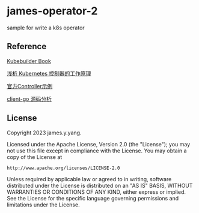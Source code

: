 # james-operator-2

sample for write a k8s operator

## Reference

[Kubebuilder Book](https://book.kubebuilder.io/)

[浅析 Kubernetes 控制器的工作原理](https://cloud.tencent.com/developer/article/1495541)

[官方Controller示例](https://github.com/kubernetes/sample-controller)

[client-go 源码分析](https://www.danielhu.cn/tags/kubernetes-client-go-%E6%BA%90%E7%A0%81%E5%88%86%E6%9E%90/)


## License

Copyright 2023 james.y.yang.

Licensed under the Apache License, Version 2.0 (the "License");
you may not use this file except in compliance with the License.
You may obtain a copy of the License at

    http://www.apache.org/licenses/LICENSE-2.0

Unless required by applicable law or agreed to in writing, software
distributed under the License is distributed on an "AS IS" BASIS,
WITHOUT WARRANTIES OR CONDITIONS OF ANY KIND, either express or implied.
See the License for the specific language governing permissions and
limitations under the License.

